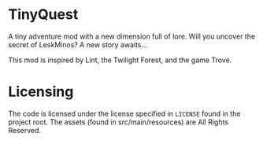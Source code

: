 # TinyQuest
<p>A tiny adventure mod with a new dimension full of lore. Will you uncover the secret of LeskMinos? A new story awaits…</p>
<p>This mod is inspired by Lint, the Twilight Forest, and the game Trove.</p>

# Licensing
The code is licensed under the license specified in `LICENSE` found in the project root. The assets (found in src/main/resources) are All Rights Reserved.
